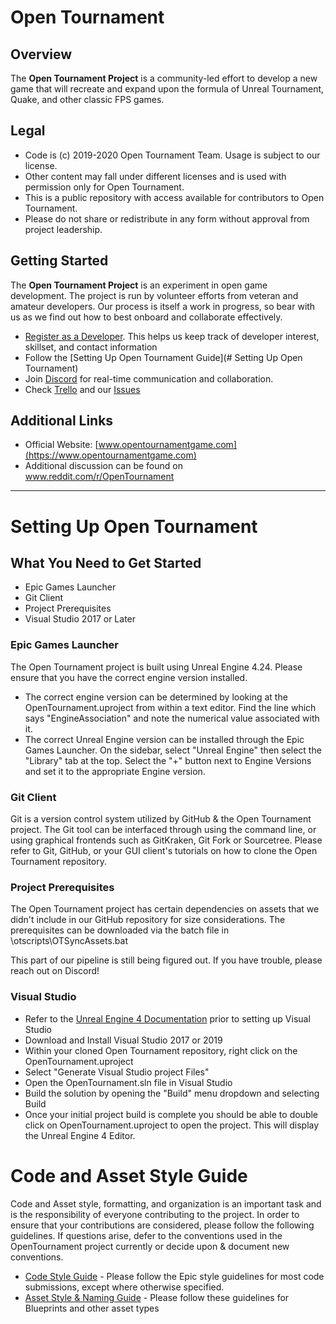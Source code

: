 # Open Tournament

## Overview

The **Open Tournament Project** is a community-led effort to develop a new game that will recreate and expand upon the formula of Unreal Tournament, Quake, and other classic FPS games.

## Legal

* Code is (c) 2019-2020 Open Tournament Team. Usage is subject to our license.
* Other content may fall under different licenses and is used with permission only for Open Tournament.
* This is a public repository with access available for contributors to Open Tournament.
* Please do not share or redistribute in any form without approval from project leadership.

## Getting Started

The **Open Tournament Project** is an experiment in open game development. The project is run by volunteer efforts from veteran and amateur developers. Our process is itself a work in progress, so bear with us as we find out how to best onboard and collaborate effectively.

* [Register as a Developer](https://forms.gle/s7qcsKLuVVm1WzgB7). This helps us keep track of developer interest, skillset, and contact information
* Follow the [Setting Up Open Tournament Guide](# Setting Up Open Tournament)
* Join [Discord](https://discord.gg/Rw8evNT) for real-time communication and collaboration.
* Check [Trello](https://trello.com/b/RviM3J39/open-tournament-public-taskboard) and our [Issues](https://github.com/OpenTournament/OpenTournament/issues)

## Additional Links

* Official Website: [www.opentournamentgame.com](https://www.opentournamentgame.com)
* Additional discussion can be found on www.reddit.com/r/OpenTournament

_______________________________________________________________________________________

# Setting Up Open Tournament

## What You Need to Get Started

* Epic Games Launcher
* Git Client
* Project Prerequisites
* Visual Studio 2017 or Later

### Epic Games Launcher

The Open Tournament project is built using Unreal Engine 4.24. Please ensure that you have the correct engine version installed.

* The correct engine version can be determined by looking at the OpenTournament.uproject from within a text editor. Find the line which says "EngineAssociation" and note the numerical value associated with it.
* The correct Unreal Engine version can be installed through the Epic Games Launcher. On the sidebar, select "Unreal Engine" then select the "Library" tab at the top. Select the "+" button next to Engine Versions and set it to the appropriate Engine version.

### Git Client

Git is a version control system utilized by GitHub & the Open Tournament project. The Git tool can be interfaced through using the command line, or using graphical frontends such as GitKraken, Git Fork or Sourcetree. Please refer to Git, GitHub, or your GUI client's tutorials on how to clone the Open Tournament repository.


### Project Prerequisites

The Open Tournament project has certain dependencies on assets that we didn't include in our GitHub repository for size considerations. The prerequisites can be downloaded via the batch file in <OpenTournament>\otscripts\OTSyncAssets.bat

This part of our pipeline is still being figured out. If you have trouble, please reach out on Discord! 

### Visual Studio

* Refer to the [Unreal Engine 4 Documentation](
https://docs.unrealengine.com/en-US/Programming/Development/VisualStudioSetup/index.html) prior to setting up Visual Studio
* Download and Install Visual Studio 2017 or 2019
* Within your cloned Open Tournament repository, right click on the OpenTournament.uproject
* Select "Generate Visual Studio project Files"
* Open the OpenTournament.sln file in Visual Studio
* Build the solution by opening the "Build" menu dropdown and selecting Build
* Once your initial project build is complete you should be able to double click on OpenTournament.uproject to open the project. This will display the Unreal Engine 4 Editor.


# Code and Asset Style Guide

Code and Asset style, formatting, and organization is an important task and is the responsibility of everyone contributing to the project. In order to ensure that your contributions are considered, please follow the following guidelines. If questions arise, defer to the conventions used in the OpenTournament project currently or decide upon & document new conventions.

* [Code Style Guide](https://docs.unrealengine.com/en-US/Programming/Development/CodingStandard/index.html) - Please follow the Epic style guidelines for most code submissions, except where otherwise specified.
* [Asset Style & Naming Guide](https://github.com/Allar/ue4-style-guide/blob/master/README.md) - Please follow these guidelines for Blueprints and other asset types
